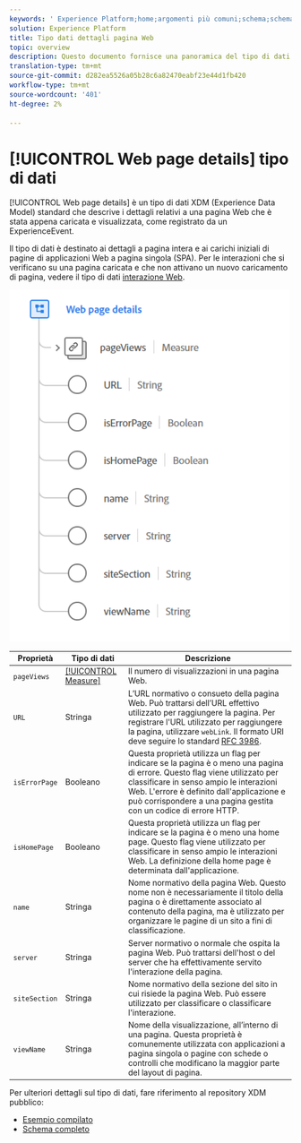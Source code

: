 ```yaml
---
keywords: ' Experience Platform;home;argomenti più comuni;schema;schema;XDM;campi;schemi;Dettagli pagina Web;tipo di dati;tipo di dati;tipo di dati;pagina Web'
solution: Experience Platform
title: Tipo dati dettagli pagina Web
topic: overview
description: Questo documento fornisce una panoramica del tipo di dati XDM (Experience Data Model) per i dettagli della pagina Web.
translation-type: tm+mt
source-git-commit: d282ea5526a05b28c6a82470eabf23e44d1fb420
workflow-type: tm+mt
source-wordcount: '401'
ht-degree: 2%

---
```



# [!UICONTROL Web page details] tipo di dati

[!UICONTROL Web page details] è un tipo di dati XDM (Experience Data Model) standard che descrive i dettagli relativi a una pagina Web che è stata appena caricata e visualizzata, come registrato da un ExperienceEvent.

Il tipo di dati è destinato ai dettagli a pagina intera e ai carichi iniziali di pagine di applicazioni Web a pagina singola (SPA). Per le interazioni che si verificano su una pagina caricata e che non attivano un nuovo caricamento di pagina, vedere il tipo di dati [interazione Web](./web-interactions.md).

<img src="../images/data-types/web-page-details.PNG" width="500" /><br />

| Proprietà | Tipo di dati | Descrizione |
| --- | --- | --- |
| `pageViews` | [[!UICONTROL Measure]](./measure.md) | Il numero di visualizzazioni in una pagina Web. |
| `URL` | Stringa | L’URL normativo o consueto della pagina Web. Può trattarsi dell’URL effettivo utilizzato per raggiungere la pagina. Per registrare l&#39;URL utilizzato per raggiungere la pagina, utilizzare `webLink`. Il formato URI deve seguire lo standard [RFC 3986](https://tools.ietf.org/html/rfc3986). |
| `isErrorPage` | Booleano | Questa proprietà utilizza un flag per indicare se la pagina è o meno una pagina di errore. Questo flag viene utilizzato per classificare in senso ampio le interazioni Web. L&#39;errore è definito dall&#39;applicazione e può corrispondere a una pagina gestita con un codice di errore HTTP. |
| `isHomePage` | Booleano | Questa proprietà utilizza un flag per indicare se la pagina è o meno una home page. Questo flag viene utilizzato per classificare in senso ampio le interazioni Web. La definizione della home page è determinata dall&#39;applicazione. |
| `name` | Stringa | Nome normativo della pagina Web. Questo nome non è necessariamente il titolo della pagina o è direttamente associato al contenuto della pagina, ma è utilizzato per organizzare le pagine di un sito a fini di classificazione. |
| `server` | Stringa | Server normativo o normale che ospita la pagina Web. Può trattarsi dell&#39;host o del server che ha effettivamente servito l&#39;interazione della pagina. |
| `siteSection` | Stringa | Nome normativo della sezione del sito in cui risiede la pagina Web. Può essere utilizzato per classificare o classificare l&#39;interazione. |
| `viewName` | Stringa | Nome della visualizzazione, all’interno di una pagina. Questa proprietà è comunemente utilizzata con applicazioni a pagina singola o pagine con schede o controlli che modificano la maggior parte del layout di pagina. |

Per ulteriori dettagli sul tipo di dati, fare riferimento al repository XDM pubblico:

* [Esempio compilato](https://github.com/adobe/xdm/blob/master/components/datatypes/web/webpagedetails.example.2.json)
* [Schema completo](https://github.com/adobe/xdm/blob/master/components/datatypes/web/webpagedetails.schema.json)
